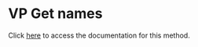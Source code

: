 <!---->
# VP Get names

Click [here](https://developer.4d.com/docs/ViewPro/method-list#vp-get-names) to access the documentation for this method.

